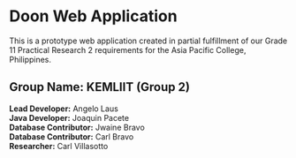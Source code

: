 <h1>Doon Web Application</h1>
This is a prototype web application created in partial fulfillment of our Grade 11 Practical Research 2 requirements for the Asia Pacific College, Philippines.

<br />

<h2>Group Name: KEMLIIT (Group 2)</h2>
<strong>Lead Developer:</strong> Angelo Laus <br />
<strong>Java Developer:</strong> Joaquin Pacete <br />
<strong>Database Contributor:</strong> Jwaine Bravo <br />
<strong>Database Contributor:</strong> Carl Bravo <br />
<strong>Researcher:</strong> Carl Villasotto <br />